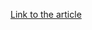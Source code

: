 [Link to the article](https://docs.microsoft.com/en-us/previous-versions/windows/desktop/Policy/filtering-the-scope-of-a-gpo)
